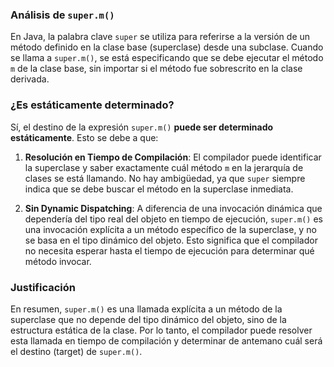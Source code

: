 ### Análisis de `super.m()`

En Java, la palabra clave `super` se utiliza para referirse a la versión de un método definido en la clase base (superclase) desde una subclase. Cuando se llama a `super.m()`, se está especificando que se debe ejecutar el método `m` de la clase base, sin importar si el método fue sobrescrito en la clase derivada.

### ¿Es estáticamente determinado?

Sí, el destino de la expresión `super.m()` **puede ser determinado estáticamente**. Esto se debe a que:

1. **Resolución en Tiempo de Compilación**: El compilador puede identificar la superclase y saber exactamente cuál método `m` en la jerarquía de clases se está llamando. No hay ambigüedad, ya que `super` siempre indica que se debe buscar el método en la superclase inmediata.

2. **Sin Dynamic Dispatching**: A diferencia de una invocación dinámica que dependería del tipo real del objeto en tiempo de ejecución, `super.m()` es una invocación explícita a un método específico de la superclase, y no se basa en el tipo dinámico del objeto. Esto significa que el compilador no necesita esperar hasta el tiempo de ejecución para determinar qué método invocar.

### Justificación

En resumen, `super.m()` es una llamada explícita a un método de la superclase que no depende del tipo dinámico del objeto, sino de la estructura estática de la clase. Por lo tanto, el compilador puede resolver esta llamada en tiempo de compilación y determinar de antemano cuál será el destino (target) de `super.m()`.
